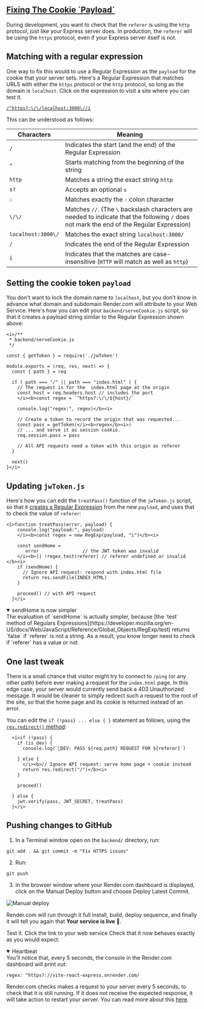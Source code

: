 <!-- Fixing the cookie `payload` -->
<section
  id="fixing-the-cookie-payload"
  aria-labelledby="fixing-the-cookie-payload"
  data-item="The Cookie `Payload`"
>
  <h2><a href="#fixing-the-cookie-payload">Fixing The Cookie `Payload`</a></h2>

During development, you want to check that the `referer` is using the `http` protocol, just like your Express server does. In production, the `referer` will be using the `https` protocol, even if your Express server itself is not.

## Matching with a regular expression

One way to fix this would to use a Regular Expression as the `payload` for the cookie that your server sets. Here's a Regular Expression that matches URLS with either the `https` protocol or the `http` protocol, so long as the domain is `localhost`. Click on the expression to visit a site where you can test it.

[`/^https?:\/\/localhost:3000\//i`](https://regex101.com/r/9Oyv8D/1)

This can be understood as follows:

| Characters  | Meaning |
| ----------- | ------------------------------------- |
| `/`         | Indicates the start (and the end) of the Regular Expression |
| `^`         | Starts matching from the beginning of the string |
| `http`      | Matches a string the exact string `http` |
| `s?`        | Accepts an optional `s` |
| `:`         | Matches exactly the `:` colon character |
| `\/\/`      | Matches `//`. (The `\` backslash characters are needed to indicate that the following `/` does not mark the end of the Regular Expression) |
| `localhost:3000\/` | Matches the exact string `localhost:3000/`                                                                                                 |
| `/`         | Indicates the end of the Regular Expression |
| `i`         | Indicates that the matches are case-insensitive (`HTTP` will match as well as `http`) |

## Setting the cookie token `payload`

You don't want to lock the domain name to `localhost`, but you don't know in advance what domain and subdomain Render.com will attribute to your Web Service. Here's how you can edit your `backend/serveCookie.js` script, so that it creates a payload string similar to the Regular Expression shown above:

```js-
<i>/**
 * backend/serveCookie.js
 */

const { getToken } = require('./jwToken')

module.exports = (req, res, next) => {
  const { path } = req
  
  if ( path === "/" || path === "index.html" ) {
    // The request is for the  index.html page at the origin
    const host = req.headers.host // includes the port
    </i><b>const regex = `^https?:\/\/${host}/`

    console.log("regex:", regex)</b><i>
    
    // Create a token to record the origin that was requested...
    const pass = getToken(</i><b>regex</b><i>)
    // ... and serve it as session cookie.
    req.session.pass = pass

    // All API requests need a token with this origin as referer
  }

  next()
}</i>
```

## Updating `jwToken.js`

Here's how you can edit the `treatPass()` function of the `jwToken.js` script, so that it [creates a Regular Expression](https://developer.mozilla.org/en-US/docs/Web/JavaScript/Reference/Global_Objects/RegExp) from the new `payload`, and uses that to check the value of `referer`:

```js-#59
<i>function treatPass(error, payload) {
    console.log("payload:", payload)
    </i><b>const regex = new RegExp(payload, "i")</b><i>

    const sendHome = 
       error                // the JWT token was invalid
    </i><b>|| !regex.test(referer) // referer undefined or invalid
</b><i>
    if (sendHome) {
      // Ignore API request: respond with index.html file 
      return res.sendFile(INDEX_HTML)
    }

    proceed() // with API request
  }</i>
```

<details class="note" open>
<summary>sendHome is now simpler</summary>
The evaluation of `sendHome` is actually simpler, because [the `test` method of Regulars Expressions](https://developer.mozilla.org/en-US/docs/Web/JavaScript/Reference/Global_Objects/RegExp/test) returns `false` if `referer` is not a string. As a result, you know longer need to check if `referer` has a value or not.

</details>

## One last tweak

There is a small chance that visitor might try to connect to `/ping` (or any other path) before ever making a request for the `index.html` page. In this edge case, your server would currently send back a 403 Unauthorized message. It would be cleaner to simply redirect such a request to the root of the site, so that the home page and its cookie is returned instead of an error.

You can edit the `if (!pass} ... else { }` statement as follows, using the [`res.redirect()` method](https://expressjs.com/en/5x/api.html#res.redirect):

```js-#44
  <i>if (!pass) {
    if (is_dev) {
      console.log(`🤚DEV: PASS ${req.path} REQUEST FOR ${referer}`)

    } else {
      </i><b>// Ignore API request: serve home page + cookie instead
      return res.redirect("/")</b><i>
    }

    proceed()

  } else {
    jwt.verify(pass, JWT_SECRET, treatPass)
  }</i>
```

## Pushing changes to GitHub

1. In a Terminal window open on the `backend/` directory, run:

```bash-w
git add . && git commit -m "Fix HTTPS issues"
```

2. Run:

```bash-w
git push
```

3. In the browser window where your Render.com dashboard is displayed, click on the Manual Deploy button and choose Deploy Latest Commit.

![Manual deploy](images/ManualDeploy.webp)

Render.com will run through it full install, build, deploy sequence, and finally it will tell you again that **Your service is live 🎉**.

Test it. Click the link to your web service Check that it now behaves exactly as you would expect.

<details class="note" open>
<summary>Heartbeat</summary>
You'll notice that, every 5 seconds, the console in the Render.com dashboard will print out:

```bash-#
regex: ^https?://vite-react-express.onrender.com/
```

Render.com checks makes a request to your server every 5 seconds, to check that it is still running. If it does not receive the expected response, it will take action to restart your server. You can read more about this [here](https://render.com/docs/deploys?_gl=1%2Ae0fqwh%2A_gcl_au%2AMzY2MjkwOTg1LjE3MzI5MjA2NzA.%2A_ga%2AODcyMjUwODE1LjE3MzI5MjA2NzA.%2A_ga_QK9L9QJC5N%2AMTczMzA0MDcxNC40LjEuMTczMzA0MjI1MC42MC4wLjA.#health-checks).

</details>

</section>